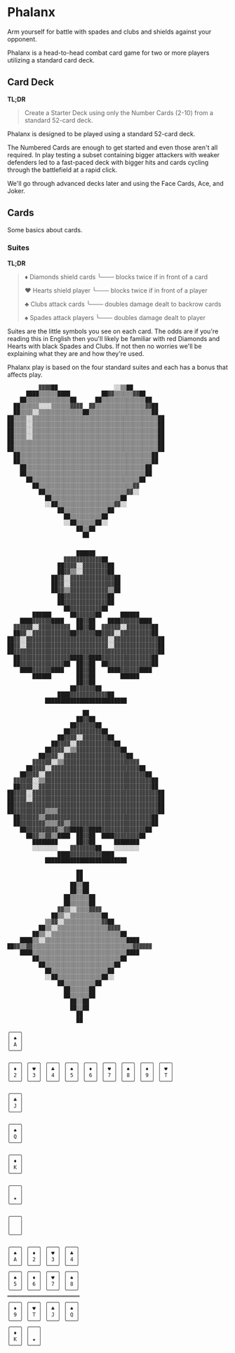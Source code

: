 # Phalanx

Arm yourself for battle with spades and clubs and shields against your
opponent.

Phalanx is a head-to-head combat card game for two or more players utilizing a
standard card deck.

## Card Deck

**TL;DR**

> Create a Starter Deck using only the Number Cards (2-10) from a standard
> 52-card deck.

Phalanx is designed to be played using a standard 52-card deck.

The Numbered Cards are enough to get started and even those aren't all
required. In play testing a subset containing bigger attackers with weaker
defenders led to a fast-paced deck with bigger hits and cards cycling through
the battlefield at a rapid click.

We'll go through advanced decks later and using the Face Cards, Ace, and Joker.

## Cards

Some basics about cards.

### Suites

**TL;DR**

> ♦ Diamonds shield cards
> ╰─── blocks twice if in front of a card
>
> ♥ Hearts shield player
> ╰─── blocks twice if in front of a player
>
> ♣ Clubs attack cards
> ╰─── doubles damage dealt to backrow cards
>
> ♠ Spades attack players
> ╰─── doubles damage dealt to player

Suites are the little symbols you see on each card. The odds are if you're
reading this in English then you'll likely be familiar with red Diamonds and
Hearts with black Spades and Clubs. If not then no worries we'll be explaining
what they are and how they're used.

Phalanx play is based on the four standard suites and each has a bonus that
affects play.

```
          ▓▓▓▓██                  ░░▒▒██
      ████▒▒▒▒▒▒████          ██▓▓▒▒▒▒▒▒▓▓██
    ██▒▒▒▒▒▒▒▒▒▒▒▒▒▒██      ██▒▒▒▒▒▒▒▒▒▒▒▒▒▒██
  ██▒▒▒▒▒▒░░░░▒▒▒▒▒▒▓▓▓▓  ▓▓▒▒▒▒▒▒▒▒▒▒▒▒▒▒▒▒▓▓██
  ██▒▒▒▒░░▒▒▒▒▒▒▒▒▒▒▒▒▒▒██▒▒▒▒▒▒▒▒▒▒▒▒▒▒▒▒▒▒▒▒██
██▒▒▒▒░░▒▒▒▒▒▒▒▒▒▒▒▒▒▒▒▒▒▒▒▒▒▒▒▒▒▒▒▒▒▒▒▒▒▒▒▒▒▒▒▒██
██▒▒▒▒░░▒▒▒▒▒▒▒▒▒▒▒▒▒▒▒▒▒▒▒▒▒▒▒▒▒▒▒▒▒▒▒▒▒▒▒▒▒▒▒▒██
██▒▒▒▒░░▒▒▒▒▒▒▒▒▒▒▒▒▒▒▒▒▒▒▒▒▒▒▒▒▒▒▒▒▒▒▒▒▒▒▒▒▒▒▒▒██
██▒▒▒▒░░▒▒▒▒▒▒▒▒▒▒▒▒▒▒▒▒▒▒▒▒▒▒▒▒▒▒▒▒▒▒▒▒▒▒▒▒▒▒▒▒██
██▒▒▒▒▒▒▒▒▒▒▒▒▒▒▒▒▒▒▒▒▒▒▒▒▒▒▒▒▒▒▒▒▒▒▒▒▒▒▒▒▒▒▒▒▒▒██
██▒▒▒▒▒▒▒▒▒▒▒▒▒▒▒▒▒▒▒▒▒▒▒▒▒▒▒▒▒▒▒▒▒▒▒▒▒▒▒▒▒▒▒▒▒▒██
  ██▒▒▒▒▒▒▒▒▒▒▒▒▒▒▒▒▒▒▒▒▒▒▒▒▒▒▒▒▒▒▒▒▒▒▒▒▒▒▒▒▒▒██
  ██▒▒▒▒▒▒▒▒▒▒▒▒▒▒▒▒▒▒▒▒▒▒▒▒▒▒▒▒▒▒▒▒▒▒▒▒▒▒▒▒▒▒██
    ██▒▒▒▒▒▒▒▒▒▒▒▒▒▒▒▒▒▒▒▒▒▒▒▒▒▒▒▒▒▒▒▒▒▒▒▒▒▒██
    ██▒▒▒▒▒▒▒▒▒▒▒▒▒▒▒▒▒▒▒▒▒▒▒▒▒▒▒▒▒▒▒▒▒▒▒▒▒▒██
      ██▒▒▒▒▒▒▒▒▒▒▒▒▒▒▒▒▒▒▒▒▒▒▒▒▒▒▒▒▒▒▒▒▒▒██
        ██▒▒▒▒▒▒▒▒▒▒▒▒▒▒▒▒▒▒▒▒▒▒▒▒▒▒▒▒▒▒▓▓
          ██▒▒▒▒▒▒▒▒▒▒▒▒▒▒▒▒▒▒▒▒▒▒▒▒▒▒▓▓░░
            ██▒▒▒▒▒▒▒▒▒▒▒▒▒▒▒▒▒▒▒▒▒▒██
            ░░██▒▒▒▒▒▒▒▒▒▒▒▒▒▒▒▒▒▒▓▓░░
                ██▒▒▒▒▒▒▒▒▒▒▒▒▒▒██
                  ██▒▒▒▒▒▒▒▒▒▒██
                  ░░██▒▒▒▒▒▒██░░
                      ██▒▒██
                        ██
```

```

                      ██████
                  ▓▓▓▓▓▓▓▓▓▓▓▓██
                ██▓▓▓▓░░▓▓▓▓▓▓▓▓██
                ██▓▓▒▒░░▓▓▓▓▓▓▓▓██
              ██▓▓░░▓▓▓▓▓▓▓▓▓▓▓▓▓▓██
              ██▓▓░░▓▓▓▓▓▓▓▓▓▓▓▓▓▓██
              ██▓▓▒▒▓▓▓▓▓▓▓▓▓▓▓▓▒▒██
                ██▓▓▓▓▓▓▓▓▓▓▓▓▓▓██
                ██▓▓▓▓▓▓▓▓▓▓▓▓▓▓██
                  ██▓▓▓▓▓▓▓▓▓▓██
        ██████      ██▓▓▓▓▓▓██      ██████
    ████▓▓▓▓▓▓████    ██▓▓██    ████▓▓▓▓▓▓████
  ▓▓▓▓▓▓░░▓▓▓▓▓▓▓▓▓▓  ██▓▓██  ▓▓▓▓▓▓░░▓▓▓▓▓▓▓▓██
  ██▓▓░░▓▓▓▓▓▓▓▓▓▓▓▓██▓▓▓▓▓▓██▓▓▓▓░░▓▓▓▓▓▓▓▓▓▓██
██▓▓░░▓▓▓▓▓▓▓▓▓▓▓▓▓▓▓▓▓▓▓▓▓▓▓▓▓▓░░▓▓▓▓▓▓▓▓▓▓▓▓▓▓██
██▓▓░░▓▓▓▓▓▓▓▓▓▓▓▓▓▓▓▓▓▓▓▓▓▓▓▓▓▓░░▓▓▓▓▓▓▓▓▓▓▓▓▓▓██
██▓▓▓▓▓▓▓▓▓▓▓▓▓▓▓▓▓▓▓▓▓▓▓▓▓▓▓▓▓▓▓▓▓▓▓▓▓▓▓▓▓▓▓▓▓▓██
  ██▓▓▓▓▓▓▓▓▓▓▓▓▓▓▓▓████▓▓████▓▓▓▓▓▓▓▓▓▓▓▓▓▓▓▓██
  ██▓▓▓▓▓▓▓▓▓▓▓▓▓▓██  ██▓▓██  ██▓▓▓▓▓▓▓▓▓▓▓▓▓▓██
    ████▓▓▓▓▓▓████    ██▓▓██    ████▓▓▓▓▓▓████
        ██████        ██▓▓██        ██████
                      ██▓▓██
                    ██▓▓▓▓▓▓██
                ████▓▓▓▓▓▓▓▓▓▓▓▓██
            ██████████████████████████

```

```
                        ██
                      ██▓▓██
                    ██▓▓▓▓▓▓██
                  ██▓▓▓▓▓▓▓▓▓▓██
                ██▓▓▓▓░░▓▓▓▓▓▓▓▓██
              ██▓▓▓▓░░▓▓▓▓▓▓▓▓▓▓▓▓██
            ██▓▓▓▓░░▒▒▓▓▓▓▓▓▓▓▓▓▓▓▓▓██
          ██▓▓▓▓░░▓▓▓▓▓▓▓▓▓▓▓▓▓▓▓▓▓▓▓▓██
        ▓▓▓▓▓▓░░▒▒▓▓▓▓▓▓▓▓▓▓▓▓▓▓▓▓▓▓▓▓▓▓▓▓
      ██▓▓▓▓░░▓▓▓▓▓▓▓▓▓▓▓▓▓▓▓▓▓▓▓▓▓▓▓▓▓▓▓▓██
    ██▓▓▓▓░░▓▓▓▓▓▓▓▓▓▓▓▓▓▓▓▓▓▓▓▓▓▓▓▓▓▓▓▓▓▓▓▓██
  ▓▓▓▓▓▓░░▒▒▓▓▓▓▓▓▓▓▓▓▓▓▓▓▓▓▓▓▓▓▓▓▓▓▓▓▓▓▓▓▓▓▓▓██
  ██▓▓▓▓░░▓▓▓▓▓▓▓▓▓▓▓▓▓▓▓▓▓▓▓▓▓▓▓▓▓▓▓▓▓▓▓▓▓▓▓▓██
██▓▓▓▓░░▓▓▓▓▓▓▓▓▓▓▓▓▓▓▓▓▓▓▓▓▓▓▓▓▓▓▓▓▓▓▓▓▓▓▓▓▓▓▓▓██
██▓▓▓▓░░▓▓▓▓▓▓▓▓▓▓▓▓▓▓▓▓▓▓▓▓▓▓▓▓▓▓▓▓▓▓▓▓▓▓▓▓▓▓▓▓██
██▓▓▓▓▓▓▓▓▓▓▓▓▓▓▓▓▓▓▓▓▓▓▓▓▓▓▓▓▓▓▓▓▓▓▓▓▓▓▓▓▓▓▓▓▓▓██
██▓▓▓▓▓▓▓▓▓▓▒▒▒▒▓▓▓▓▓▓▓▓▓▓▓▓▓▓▓▓▓▓▓▓▓▓▓▓▓▓▓▓▓▓▓▓██
  ██▓▓▓▓▓▓▒▒▓▓▓▓▓▓▓▓▓▓▓▓▓▓▓▓▓▓▓▓▓▓▓▓▓▓▓▓▓▓▓▓▓▓██
  ██▓▓▓▓▓▓▓▓▒▒▒▒▓▓▒▒▓▓▓▓▓▓▓▓▓▓▓▓▓▓▓▓▓▓▓▓▓▓▓▓▓▓██
    ██▓▓▓▓▓▓▓▓▓▓▒▒▓▓████▓▓████▓▓▓▓▓▓▓▓▓▓▓▓▓▓██
      ██▓▓▒▒▓▓▒▒████  ██▓▓██  ████▓▓▓▓▓▓▓▓██
        ████████      ██▓▓██      ████████
        ░░░░░░░░    ▓▓▓▓▓▓▓▓██    ░░░░░░░░
                ████▓▓▓▓▓▓▓▓▓▓████
            ██████████████████████████

```

```
                      ██
                      ██
                    ██▒▒██
                    ██▒▒██
                  ██▒▒▒▒▒▒██
                  ██▒▒▒▒▒▒██
                ▓▓▒▒░░▒▒▒▒▓▓▓▓
              ██▒▒░░▒▒▒▒▒▒▒▒▒▒██
            ▒▒▓▓░░▒▒▒▒▒▒▒▒▒▒▒▒▓▓██
          ██▒▒░░▒▒▒▒▒▒▒▒▒▒▒▒▒▒▒▒▓▓▓▓
        ██▒▒░░▒▒▒▒▒▒▒▒▒▒▒▒▒▒▒▒▒▒▒▒▒▒██
    ████▒▒░░▒▒▒▒▒▒▒▒▒▒▒▒▒▒▒▒▒▒▒▒▒▒▒▒▒▒████
██▓▓▒▒▓▓▒▒▒▒▒▒▒▒▒▒▒▒▒▒▒▒▒▒▒▒▒▒▒▒▒▒▒▒▒▒▒▒▓▓▓▓▓▓
    ████▒▒▒▒▒▒▒▒▒▒▒▒▒▒▒▒▒▒▒▒▒▒▒▒▒▒▒▒▒▒████
        ██▒▒▒▒▒▒▒▒▒▒▒▒▒▒▒▒▒▒▒▒▒▒▒▒▒▒██
          ██▒▒▒▒▒▒▒▒▒▒▒▒▒▒▒▒▒▒▒▒▒▒██
            ██▒▒▒▒▒▒▒▒▒▒▒▒▒▒▒▒▒▒██
            ░░██▒▒▒▒▒▒▒▒▒▒▒▒▒▒██░░
                ██▒▒▒▒▒▒▒▒▒▒██
                  ██▒▒▒▒▒▒██
                  ██▒▒▒▒▒▒██
                    ██▒▒██
                    ██▒▒██
                      ██
                      ██

```

```
╭───╮
│ ♠ │
│ A │
╰───╯
```

```
╭───╮ ╭───╮ ╭───╮ ╭───╮ ╭───╮ ╭───╮ ╭───╮ ╭───╮ ╭───╮
│ ♦ │ │ ♥ │ │ ♣ │ │ ♠ │ │ ♦ │ │ ♥ │ │ ♠ │ │ ♦ │ │ ♥ │
│ 2 │ │ 3 │ │ 4 │ │ 5 │ │ 6 │ │ 7 │ │ 8 │ │ 9 │ │ T │
╰───╯ ╰───╯ ╰───╯ ╰───╯ ╰───╯ ╰───╯ ╰───╯ ╰───╯ ╰───╯
```

```
╭───╮
│ ♣ │
│ J │
╰───╯
```

```
╭───╮
│ ♠ │
│ Q │
╰───╯
```

```
╭───╮
│ ♦ │
│ K │
╰───╯
```

```
╭───╮
│   │
│ ★ │
╰───╯
```

```
╭───╮
│   │
│   │
╰───╯
```

```
╭───╮ ╭───╮ ╭───╮ ╭───╮
│ ♠ │ │ ♦ │ │ ♥ │ │ ♣ │
│ A │ │ 2 │ │ 3 │ │ 4 │
╰───╯ ╰───╯ ╰───╯ ╰───╯
╭───╮ ╭───╮ ╭───╮ ╭───╮
│ ♠ │ │ ♦ │ │ ♥ │ │ ♠ │
│ 5 │ │ 6 │ │ 7 │ │ 8 │
╰───╯ ╰───╯ ╰───╯ ╰───╯
═══════════════════════
╭───╮ ╭───╮ ╭───╮ ╭───╮
│ ♦ │ │ ♥ │ │ ♣ │ │ ♠ │
│ 9 │ │ T │ │ J │ │ Q │
╰───╯ ╰───╯ ╰───╯ ╰───╯
╭───╮ ╭───╮
│ ♦ │ │   │
│ K │ │ ★ │
╰───╯ ╰───╯
```
